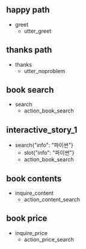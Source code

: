## happy path
* greet
    - utter_greet
    
## thanks path
* thanks
    - utter_noproblem

## book search
* search
    - action_book_search


## interactive_story_1
* search{"info": "파이썬"}
    - slot{"info": "파이썬"}
    - action_book_search

## book contents
* inquire_content
    - action_content_search

## book price
* inquire_price
    - action_price_search
